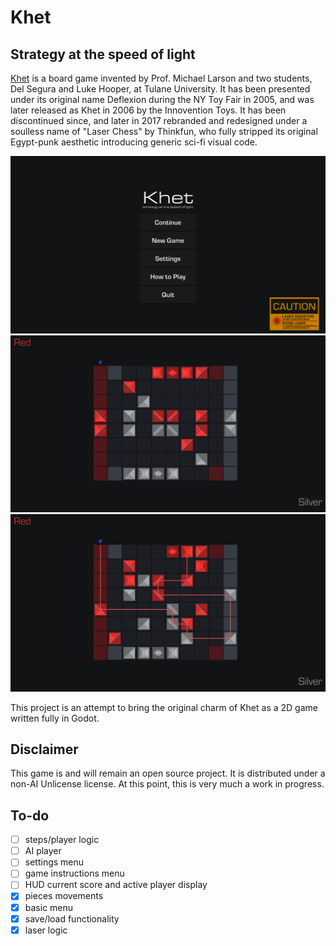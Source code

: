 # Khet
## Strategy at the speed of light

[Khet](https://en.wikipedia.org/wiki/Khet_(game)) is a board game invented by Prof. Michael Larson and two students, Del Segura and Luke Hooper, at Tulane University. It has been presented under its original name Deflexion during the NY Toy Fair in 2005, and was later released as Khet in 2006 by the Innovention Toys. It has been discontinued since, and later in 2017 rebranded and redesigned under a soulless name of "Laser Chess" by Thinkfun, who fully stripped its original Egypt-punk aesthetic introducing generic sci-fi visual code. 

![main-menu](demo/main-screen.png)
![new-game](demo/new-game.png)
![end-game](demo/end-game.png)

This project is an attempt to bring the original charm of Khet as a 2D game written fully in Godot.

## Disclaimer

This game is and will remain an open source project. It is distributed under a non-AI Unlicense license. At this point, this is very much a work in progress.

## To-do
- [ ] steps/player logic
- [ ] AI player
- [ ] settings menu
- [ ] game instructions menu
- [ ] HUD current score and active player display
- [x] pieces movements
- [x] basic menu
- [x] save/load functionality
- [x] laser logic